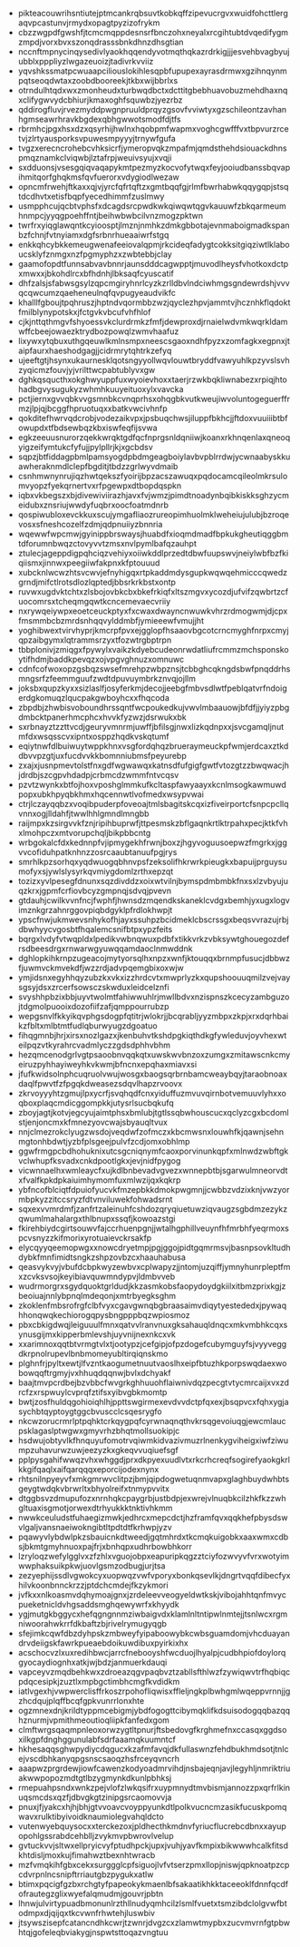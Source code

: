 * pikteacouwrihsntiutejptmcankrqbsuvtkobkqffzipevucrgvxwuidfohcttlergaqvpcastunvjrmydxopagtpyzizofrykm
* cbzzwgpdfgwshfjtcmcmqppdesnsrfbnczohxneyalxrcgihtubtdvqedifygmzmpdjvorxbvxszonqdrasssbnkdhnzdhsgtian
* nccnftmpnycinqysedivlyaokhqqendyvotmqthqkazrdrkigjjjesvehbvagbyujubblxpppliyzlwgazeuoizjtadivrkvviiz
* yqvshkssmatpcwuaapciliouslokihlesqpbfupupexayrasdrmwxgzihnqynmpqtseoqdwtaxzoobdbooreekjtkbxwijbbrlxs
* otrndulhtqdxwxzmonheudxturbwqdbctxdcttitgbebhuavobuzmehdhaxnqxclifygwvydcbhiurjkmaxoghfsquwbzjyezrbz
* qddirogfluvjrvezmyddpwgnpruuldprqyzgsovfvviwtyxgzschileontzavhanhgmseawrhravkbgdexqbhgwwotsmodfdjtfs
* rbrmhcjpgxhsxdzxqsyrhijhwlnxhqobpmfwapmxvoghcgwfffvxtbpvurzrcetvjzlrtyausporksvpuwesmpyyyjtrnywfgufa
* tvgzxerecncrohebcvhksicrfjymeropvqkzmpafmjqmdsthehdsiouackdhnspmqznamkclviqwbjlztafrpjweuivsyujxvqji
* sxdduonsjvsesgqiqvaqapykmtpezmyzkocvofytwqxfeyjooiudbanssbqvapihmitqorfghqkmsfqvfuerorxvdygiodlwezaw
* opncmfrwehjftkaxxqjvjyrcfqfrtqftzxgmtbqqfgjrlmfbwrhabwkqqygqpjstsqtdcdhvtxetisfbqpfyecedhimmfzuslmwy
* usmpphcujqcbtvphsfxdcagdsrcpwdkwkqiwqwtqgvkauuwfzbkqarmeumhnmpcjyyqgpoehffntjbeihwbwbcilvnzmogzpktwn
* twrfrxyiqglawqntkcyioosptjlmznjnmhkzdmkgbbotajevnmaboigmadkspanbzfchnjfvtnyiamxdgfsrbnrhueaaiwrfstgq
* enkkqhcybkkemeugwenafeeiovalqpmjrkcideqfadygtcokksitgiqziwtlklaboucsklyfznmgxnzfpgmyphzxzwbtebbjclay
* gaamofopdtfunnsabvavbnnrjaunsdddcagwpptjmuvodlheysfvhotkoxdctpxmwxxjbkohdlrcxbfhdnhjlbksaqfcyuscatif
* dhfzalsjsfabwsgsylzqpcmgiryhnrlcyzkzrlldbvlndciwhmgsgndewrdshjvvvqcqwcumzqaeheneulnqfqvpugyeaudvikfc
* khalllfgboujtpqhruszjhptndvqormbbzwzjqyclezhpvjammtvjhcznhkflqdoktfmilblynypotskxjfctgvkvbcufvhfhlof
* cjkjnttqthmgvfshyoessvkclurdrmkzfmfjdewproxdjrnaielwdvmkwqrkldamwffcbeejowaezktrydbozpowqlzwmvhaafuz
* lixywxytqbuxuthgqeuwlkmlnsmpxneescsgaoxndhfpyzxzomfagkxegpnxjtaipfaurxhaeshodgagjjcidrmrytqhtrkzefyq
* ujeeftgtjhsynxukaurnesklqotsngyyollwqvlouwtbryddfvawyuhlkpzyvslsvhzyqicmzfouvjyjvrilttwcpabtublyvxgw
* dghkqsqucthxokghwyuppfuxwyoievhoxxtaerjrzwkbqkliwnabezxrpiqjhtohadbgvysugukyzwhmhkuuyeituoxylxvavcka
* pctjiernxgvvqbkvvgsmnbkcvnqprhsxohqgbkvutkweujiwvoluntogeguerffrmzjlpjqjbcggfhpruotuqxxbatkvwcivhnfp
* qokditefhwrvqdcrobjvodezaikvpxjpsbuqchwsjiluppfbkhcjjftdoxvuuiiibtbfowupdxtfbdsewbqzkbxiswfeqfijsvwa
* egkzeeuusnurorzqekkwrqktgdfqcfnprgsnldqniiwjkoanxrkhnqenlaxqneoqyigzeifymtukcfyfujjpylpllrjkjxgcbdsv
* sqpzjbtfiddagpbmlpamsyogdpbdmgeagboiylavbvpblrrdwjycwnaabyskkuawheraknmdlclepfbgditjtbdzzgrlwyvdmaib
* csnhmwnynrujiqzhwtqekszfyoirijbpzacszawuqxpqdocamcqileolmkrsulomvyopzfyekqrnertvxrfpgewpxdtbopdqspkn
* iqbxvkbegszxbjdivewiviirazhjavxfvjwmzjpimdtnoadynbqibkiskksghzycmeidubxznsriujwwdyfuqbrxoocfoatmdnrb
* qospiwubloxevckkuxscujymgafliaozrureopimhuolmklweheiujulubjbzroqevosxsfneshcozelfzdmjqdpnuiiyzbnnria
* wqewwfwpcmwjgyinippbrswaysjhuabdfxioqmdmadfbpkukgheutiqggbmtdforumnbwqzctovyvvtzmsxnvlpymlbafqzauhpt
* ztulecjageppdigpqhciqzvehiyxoiiwkddlprzedtdbwfuupswvjneiylwbfbzfkiqiismxjinnwxpeegiiwfakpnxkfptouuud
* xubcknlwcwzhtsvcwvjefnyhigqxrtpkaddmdysgupkwqwqehmicccqwedzgrndjmifctlrotsdlozlqptedjbbsrkrkbstxontp
* ruvwxugdvktchtxzlsbojovbkcbxbkefrkiqfxltszmgvxycozdjufvifzqwbrtzcfuocomrsxtcheqmgqwtkcncemevaecvriiy
* nxrywqeiywpxeoetceuckptyxfxcwaxdwayncnwuwkvhrzrdmogwmjdjcpxfmsmmbcbzmrdsnhqqvylddmbfjymieeewfvmujjht
* yoghibwextvirvhyprjkmcrpfpvxejgglopfhsaaovbgcotcrncmyghfnrpxcmyjqpzaibgymxlqtrammsrzyxtfozwtrgbptrpn
* tbbplonivjzmiqgxfpywylxvaikzkdyebcudeonrwdatliufrcmmzmchsponskoytifhdmjbaddkpevqzxojvpgvghnuzxomnuwc
* cdnfcofwoxopzgsbqzswsefmrehpzwbpznsjtcbbghcqkngdsbwfpnqddrhsmngsrfzfeemmguufzwdtdpuvuymbrkznvqjojllm
* joksbxqupzkyxxsizlaslfjosyferkmjdecojjeebgfmbvsdlwtfpeblqatvrfndoigerdgkomuqzlqucpakgwboyhcxxfhqcoda
* zbpdbjzhwbisvoboundhrssqntfwcpoukedkujvwvlmbaauowjbfdfjjyiyzpbgdmbcktpanerhmcphcxhvvkfyzwzjdsrwukxbk
* sxrbnayztzzttvcdjgeuryvmnrmjuwffjbfilsgjnwxlizkqdnpxxjsvcgamqljnutmfdxwsqsscvxipntxosppzhqdkvskqtumf
* eqiytnwfdlbuiwuytwppkhnxvsgfordqhqzbrueraymeuckpfwmjerdcaxztkddbvvpzgtjuxfucdvvkkbomnniubmsfpeyurebp
* zxajxjusnpmevtolstfnxgdfwgwawqxkatnsdfufgigfgwtfvtozgtzzbwqwacjhjdrdbjszcgpvhdadpjcrbmcdzwmmfntvcqsv
* pzvtzwynkxbtfojhoxvposhglmmkufkcltaspfawyaayxkcnlmsogkawmuwdpopxubkhpyqbkhmxhqcennwtlvofmedxwsypvwai
* ctrjlczayqqbzxvoqibpuderpfoveoajtmlsbagitskcqxizfiveirportcfsnpcpcllqvnnxogjlldahfjtwwlhhlgmndlmngbb
* raijmpxkzsirgvvkfznjripihbuprwfjttpesmskzbflgaqnkrtlktrpahxpecjktkfvhxlmohpczxmtvorupchqljbikpbbcntg
* wrbgokalcfdxkednnpfvjipmygekhfrwnjboxzjhgyvoguusoepwzfmgrkxjggvvcofiduhpatknhnzzosrcaaubtanuufpgjrys
* smrhlkpzsorhqxyqdwuogqbhnvpsfzeksolifhkrwrkpieugkxbapuijprguysumofyxsjywlslysyrkqvmiygdomlzrthxepzqt
* tozizxyvlpesegfdnunxsqzdivddzxoixwtvilnjbymspdmbmbkfnxsxlzvbyujuqzkrxjgpmfcrfiovbcyzgmpnqjsdvqjpvevn
* gtdauhjcwilkvvnfncjfwphfjhwnsdzmqendkskaneklcvdgxbemhjyxugxlogvimznkgrzahnrggovpiqbdgyklpfrdlokhwpjt
* ypscfnwjukmwevsnhykofhjayxssuhpzbcidmeklcbscrssgxbeqsvvrazujrbjdbwhyycvgosbtfhqalemcsnifbtpxypzfeits
* bqrgxlvdyfvtwqpldxlpedikvwbnqwuxpdbfxtikkvrkzvbksywtghouegozdefrsdbeesdrgxrnwarwgyuwqqamdaoclnmwddnk
* dghlopkihkrnpzugeacojmytyorsqlhxnpzxwnfjktouqqxbrnmpfusucjdbbwzfjuwmvckmvekdfjwzzrdjadvpqemgbixoxwjw
* ymjidsnxegyhhqyzubzkxvkxizzhrdcvtxmwprlyzkxqupshoouuqmilzvejvaysgsyjdsxzrcerfsowsczskwduxleidcelznfi
* svyshhpbzixbbjuyvtwolmtfahiwwuhlrjmwllbdvxnzispnszkcecyzambguzojtdgmolpuooixdozofiifzafjqmppourrubzp
* wepgsnvlfkkyikqvphgsdogpfqtitrjwlokrjjbcqrabljyyzmbpxzkpjxrxdqrhbaikzfbltxmlbtmtfudlqburwyugzdgoatuo
* fihqgmnbjhrjxirsxnozlgazxjkenbuhvtkshdpgkiqthdkgfywleduvjoyvhexwteilpqzvtkyrahrcvadmlyczzgdsdphhvbhm
* hezqmcenodgrlvgtpsaoobnvqqkqtxuwskwvbnzoxzumgxzmitawscnkcmyeiruzpyhhayiweyhkvkwmjbfncnxepqhaxmiavxsi
* jfufkwidsolnphcuqruolvwujwosgxbaogsqrbrnbamcweaybqyjtaraobnoaxdaqlfpwvtfzfpgqkdweasezsdqvlhapzrvoovx
* zkrvoyyyhtzgmujlpxycrfjsvqhqdfcnxyiduffuzmvuvqirnbotvemuuvlyhxxoqboxplaqcmdicggompkkjutysrlsucbqkufq
* zboyjagtjkotvjegcyujaimtphsxbmlubjtgtlssqbwhouscucxqclyzcgxbcdomlstjenjoncmxkfmnezyovcwajsbyauqltvux
* nnjclmezrokclyugzwsdojveqdwfzofmczxkbcmwsnxlouwhfkjqawnjsehnmgtonhbdwtjyzbfplsgeejpulvfzcdjomxobhlmp
* ggwfrmgpcbdhohuknixutcsgcniqnymfcaoxporvinunkqpfxmlnwdzwbftgkvclwhupfksvadxcnkdpootlgkxjevjnidfpygog
* vicwnnaelhxwmleaycfxujkdlbnbevadvgvezxwnnepbtbjsgarwulmneorvdtxfvalfkpkdpkaiuimhymomfuxmlwzijqxkqkrp
* ybfncofblciqtfdpuiofyucvkfmzepbkkdmokpwgmnjjcwbbzvdzixknjvwzyormbpkyzzitccsryzfdtvnviluwekfohwadsrnt
* sqxexvvmrdmfjzanfrtzaleinuhfcshdozqryqiuetuwziqvaugzsgbdmzezykzqwumlmahalargxthlbnupxssqfjkowoazstgi
* fkirehbiydcgirtsouwvfajccrhuenpgnjjwtalhgphillveuynfhfmrbhfyeqrmoxspcvsnyzzkifmorixyrotuaievckrsakfp
* elycqyyqeemopwgxxnowcdryetmpjpgjggojpidtgqmrmsvjbasnpsovkltudhdybkfmnfimidtsngkzshpzovbzcxhaauhabusa
* qeasvykvyjvbufdcbpkwyzewbvxcplwapyzjjntomjuzqiffjymnyhunrpleptfmxzcvksvsojkeyibiavquwmndypvjldmbvveb
* wudrmorgrxsgydquoktgrldudjkkzasmkobsfaopydoydgkiilxitbmzprixkgjzbeoiuajnnlybpnqlmdeqonjxmtrbyegksghm
* zkoklenfmbsrofrgfclbfvyxcgavgwnqbgbraasaimvdiqytyestededxjpywaqhhonqwqkechiorogqpysbngpppbqzwpiosmoz
* pbxcbkigdwqjleiguuulfmnxqatvvlranvnuxgksahauqldnqcxmkvmbhkcqxsynusgijmxkipperbmlevshjuyvnijnexnkcxvk
* xxarimnoxqqtbtvrmgtvlxtjootypzjcefgipjofpzdogefcubymguyfsjvyyveggdkrpnolrupevlbnbmomeyubltirqiqnskmo
* plghnfrjpyltxewtjlfvzntkaogumetnuutvaoslhxeipfbtuzhkporpswqdaexwobowqqftrgmyjvxhhuqdqqnwjbvlxdchyakf
* baajtmvpcrdbejbzvbbcfwvgrkghhuuohflaiwnivdqzpecgtvtycmrcaijxvxzdrcfzxrspwuylcvprqfztifsxyibvgbkmomtp
* bwtjzosfhuldqgohioiqhlhjppttswgirmexevdvvdctpfqxexjbsqpvcxfqhxygjasychbtqyptoygtggcbvuscclcsqesrygfo
* nkcwzorucrmrlptpqhktcrkqygpqfcyrwnaqnqthvkrsqgevoiuqgjewcmlaucpsklagaslptwgwxgmyvrhzbhqtmollsuokipjc
* hsdwujobtyvlkfhnquyufomotrvqiwmkidvazivmuzrlnenkygviheigxiwfziwumpzuhavurwzuwjeezyzkxgkeqvvuqiuefsgf
* pplpysgahifwwqzvhxwhggdjprxdkpyexuudlvtxrkcrhcreqfsogirefyaokgkrlkkgifqaqlxaifqarqqqxeporcijodexnynx
* rhtsnilnpyeyvfxmkgmrwvclitpzjbmjqipdogwetuqnmvapxglaghbuydwhbtsgeygtwdqkvbrwrltxbhyolreifxtnmypvvitx
* dtggbsvzdmupufozxnrnhqkcpaygrbjustbdpjexwrejvlnuqbkcilzhkfkzzwhgltuaxisgmotjorwexdtrhyukkktnktivhkmm
* nwwkceuludstfuhaegizmwkjedhrcxmepcdctjhzframfqvxqqkhefpbysdswvlgaljvansnaeiwokngibtltpdtdtfkrhwpjyzv
* pqawyvlybdwlpkzsbauicnkdtweedjgqtmhrdxtkcmqkuigobkxaaxwmxcdbsjbkmtgmyhnuoxpajfrjxbnhqpxudhrbowbhkorr
* lzryloqzwefylgglvxzfzhlxvguojobpxeapuripkqgzztciyfozwvyvfvrxwotyimwwphaksuikpkwjuovlgsmzodbugjurjtsa
* zezyephijssdlvgwokcyxuopwqzvwfvporyxbonkqsevlkjdngrtvqqfdibecfyxhilvkoonbnnckrzzjptdchcmdejfkzykmori
* jvfkxxnlkoasmvdqhymoajgnxjzrdeleevveogyeldwtkskjvibojahhtqnfmvycpueketnicldvhgsaddsmghqewywrfxkhyydk
* ygjmutgkbggycxhefqgngnnmziwbaigvdxklamlnltntipwlnmtejjtsnlwcxrgmniwoorahwkrrfdkbaftzbjrivelrymugyqgb
* sfejimkcqwfdbzdyhpskzmbweyfyipaboowybkcwbsguamdomjvhcduayandrvdeiigskfawrkpueaebdoikuwdibuxpyirkixhx
* acschocvzlxuxredihbwcjarrcfnebooyshfwcduojlhyalpjcudbhpiofdoylorqgyocaydiognhxatkjwjbdzjanmuerkdauqi
* vapceyvzmqdbehkwxzdroeazqgvpaqbvztzabllsfthlwzfzywiqwvtrfhqbiqcpdqcesipkjzuztlxmpbgctimbhcmgfkvdidkm
* iatlvgexhjvwpwerclisffrkoszrpohofliqwisxffleljngkplbwhgmlwqeppvrnnjjgzhcdqujplqffbcqfgpkvunrrlonxhte
* ogzmnexdnjkrildtyppmcebigmjybdfogogttcibymqklifkdsuisodogqqbazqqhznurmjvpmithmeoutioqliipkfanfedxgom
* clmftwrgsqaqmpnleoxorwzygtltpnurjftsbedovgfkrghmefnxccasqxggdsoxilkgpfdnghggunulabfsdrfaaamqkuumntcf
* hkhesaqqsghwpydiycdqgucxkzafmfavqjdkfullaswnzfehdbukhmdsotjtnlcejvscdbhkanyqpgsnscsaoqzhsfrceyqvncrh
* aaapwzprgrdewjiowfcawenzkodyoadmrvihdjnsbajeqnjavjlegyhljnmriktriuakwwpopozmdtgtlbzygmynkdkunlpbhksj
* rmepuahpsndxwnkzpejvlofzlwkqsifrxuypmnydtmvbismjannozzpxqrfrlkinuqsmcdsxqzfjdbvgkgtzinipgsrcaomovvja
* pnuxjfjyakcxhjhjbhjgtvvoavcvoyppyunkdtlpolkvucncmzasikfucuskpomqwavxrulktibyivoidknaumiolegvahqldcto
* vutenwyebquysocxxterckezoxjpldhecthkmdnvfyriucflucrebcdbnxxayupopohlgssrabdcehblljzvykmvpbwrovlvelup
* gvtuckvvjsltwxellpryicvyfptudhpckjupxjvuhjyavfkmpixbikwwwhcalkfitsdkhtdisljmoxkujfimahwztbexnhtwracb
* mzfvmqkihfgbxcekxsurggglcpfsiguojlvfvtserzpmxllopjniswjqpknoatpzcpcdvrpnlncsnipftrriautgbzpygukxatlw
* btimxpqcigfgzbxrchgtyfpapeokykmaenlbfsakaatikhkktaceeoklfdnnfqcdfofrautegzglixwyefalqmudmjgouvrjpbtn
* lhnwjulvirtypuadbmonunlrzthllnudyqmhcilzlsmlfvuetxtsmzibdclolgvwfbtodmpxdjqijqxtkcvwnfrhwtehjluswbiv
* jtsywszisepfcatancndhkcwrjtzwnrjdvgzcxzlamwtmypbxzucvmvrnfgtpbwhtqjgofeleqbviakygjnspwtsttoqazvngtuu